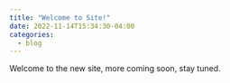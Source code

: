 ```yaml
---
title: "Welcome to Site!"
date: 2022-11-14T15:34:30-04:00
categories:
  - blog
---
```


Welcome to the new site, more coming soon, stay tuned.
